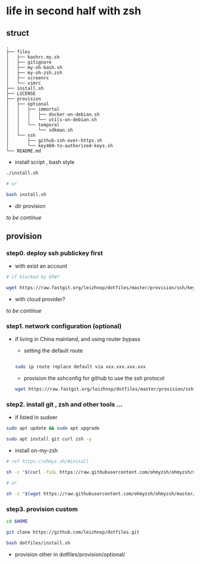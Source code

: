 life in second half with zsh
========

## struct 

    .
    ├── files
    │   ├── bashrc.my.sh
    │   ├── gitignore
    │   ├── my-oh-bash.sh
    │   ├── my-oh-zsh.zsh
    │   ├── screenrc
    │   └── vimrc
    ├── install.sh
    ├── LICENSE
    ├── provision
    │   ├── optional
    │   │   ├── immortal
    │   │   │   ├── docker-on-debian.sh
    │   │   │   └── utils-on-debian.sh
    │   │   └── temporal
    │   │       └── sdkman.sh
    │   └── ssh
    │       ├── github-ssh-over-https.sh
    │       └── key460-to-authorized-keys.sh
    └── README.md


+ install script , bash style

```bash
./install.sh 

# or

bash install.sh
```

+ dir provision

*to be continue*

## provision

### step0. deploy ssh publickey first

+ with exist an account

```bash
# if blocked by GFW?

wget https://raw.fastgit.org/leizhnxp/dotfiles/master/provision/ssh/key460-to-authorized-keys.sh -O - | bash
```

+ with cloud provider?

*to be continue*

### step1. network configuration (optional)

+ if living in China mainland, and using router bypass
  - setting the default route

  ```bash
  
  sudo ip route replace default via xxx.xxx.xxx.xxx
  
  ```
  - provision the sshconfig for github to use the ssh protocol
  ```bash
  wget https://raw.fastgit.org/leizhnxp/dotfiles/master/provision/ssh/github-ssh-over-https.sh -O - | bash
  ```

### step2. install git , zsh and other tools ...

+ if listed in sudoer

```bash
sudo apt update && sudo apt upgrade

sudo apt install git curl zsh -y
```

+ install on-my-zsh

```bash
# ref https://ohmyz.sh/#install

sh -c "$(curl -fsSL https://raw.githubusercontent.com/ohmyzsh/ohmyzsh/master/tools/install.sh)"

# or

sh -c "$(wget https://raw.githubusercontent.com/ohmyzsh/ohmyzsh/master/tools/install.sh -O -)"

```

### step3. provision custom

```bash
cd $HOME

git clone https://github.com/leizhnxp/dotfiles.git

bash dotfiles/install.sh

```

+ provision other in dotfiles/provision/optional/

